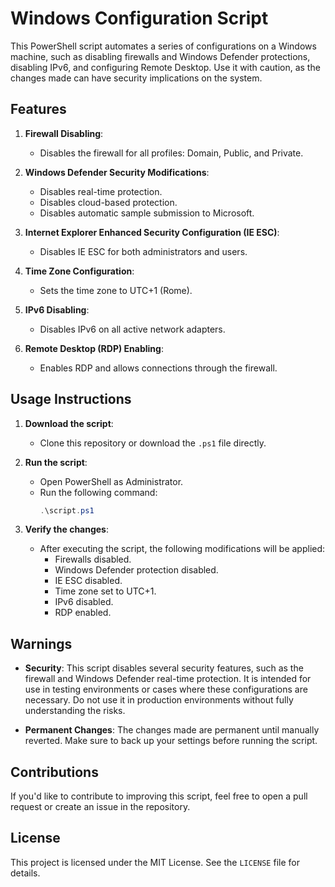 # Windows Configuration Script

This PowerShell script automates a series of configurations on a Windows machine, such as disabling firewalls and Windows Defender protections, disabling IPv6, and configuring Remote Desktop. Use it with caution, as the changes made can have security implications on the system.

## Features

1. **Firewall Disabling**:
   - Disables the firewall for all profiles: Domain, Public, and Private.

2. **Windows Defender Security Modifications**:
   - Disables real-time protection.
   - Disables cloud-based protection.
   - Disables automatic sample submission to Microsoft.

3. **Internet Explorer Enhanced Security Configuration (IE ESC)**:
   - Disables IE ESC for both administrators and users.

4. **Time Zone Configuration**:
   - Sets the time zone to UTC+1 (Rome).

5. **IPv6 Disabling**:
   - Disables IPv6 on all active network adapters.

6. **Remote Desktop (RDP) Enabling**:
   - Enables RDP and allows connections through the firewall.

## Usage Instructions

1. **Download the script**:
   - Clone this repository or download the `.ps1` file directly.

2. **Run the script**:
   - Open PowerShell as Administrator.
   - Run the following command:
     ```powershell
     .\script.ps1
     ```

3. **Verify the changes**:
   - After executing the script, the following modifications will be applied:
     - Firewalls disabled.
     - Windows Defender protection disabled.
     - IE ESC disabled.
     - Time zone set to UTC+1.
     - IPv6 disabled.
     - RDP enabled.

## Warnings

- **Security**: This script disables several security features, such as the firewall and Windows Defender real-time protection. It is intended for use in testing environments or cases where these configurations are necessary. Do not use it in production environments without fully understanding the risks.

- **Permanent Changes**: The changes made are permanent until manually reverted. Make sure to back up your settings before running the script.

## Contributions

If you'd like to contribute to improving this script, feel free to open a pull request or create an issue in the repository.

## License

This project is licensed under the MIT License. See the `LICENSE` file for details.
